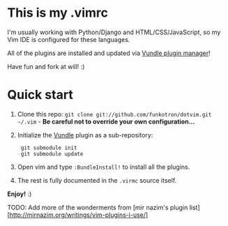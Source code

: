 # This is my .vimrc

I'm usually working with Python/Django and HTML/CSS/JavaScript, so my Vim IDE is configured for these languages.

All of the plugins are installed and updated via [Vundle plugin manager](http://github.com/gmarik/vundle)!

Have fun and fork at will! :)

# Quick start

1. Clone this repo: `git clone git://github.com/funkotron/dotvim.git ~/.vim` - **Be careful not to override your own configuration...**
2. Initialize the [Vundle](http://github.com/funkotron/vundle) plugin as a sub-repository:

        git submodule init
        git submodule update

3. Open vim and type `:BundleInstall!` to install all the plugins.
4. The rest is fully documented in the `.virmc` source itself.

**Enjoy!** :)

TODO: Add more of the wonderments from [mir nazim's plugin list][http://mirnazim.org/writings/vim-plugins-i-use/]
